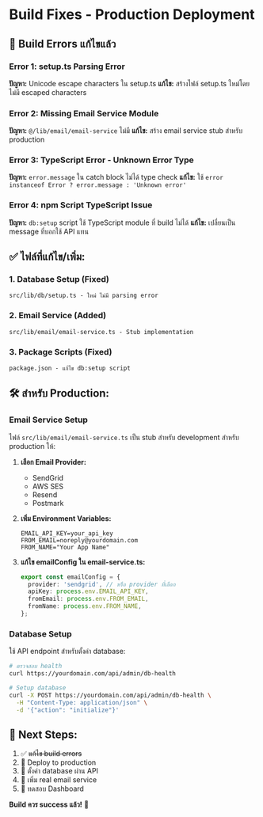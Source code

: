 # Build Fixes - Production Deployment

## 🚨 Build Errors แก้ไขแล้ว

### Error 1: setup.ts Parsing Error
**ปัญหา:** Unicode escape characters ใน setup.ts
**แก้ไข:** สร้างไฟล์ setup.ts ใหม่โดยไม่มี escaped characters

### Error 2: Missing Email Service Module
**ปัญหา:** `@/lib/email/email-service` ไม่มี
**แก้ไข:** สร้าง email service stub สำหรับ production

### Error 3: TypeScript Error - Unknown Error Type
**ปัญหา:** `error.message` ใน catch block ไม่ได้ type check
**แก้ไข:** ใช้ `error instanceof Error ? error.message : 'Unknown error'`

### Error 4: npm Script TypeScript Issue
**ปัญหา:** `db:setup` script ใช้ TypeScript module ที่ build ไม่ได้
**แก้ไข:** เปลี่ยนเป็น message ที่บอกใช้ API แทน

## ✅ ไฟล์ที่แก้ไข/เพิ่ม:

### 1. Database Setup (Fixed)
```
src/lib/db/setup.ts - ใหม่ ไม่มี parsing error
```

### 2. Email Service (Added)
```
src/lib/email/email-service.ts - Stub implementation
```

### 3. Package Scripts (Fixed)
```
package.json - แก้ไข db:setup script
```

## 🛠️ สำหรับ Production:

### Email Service Setup
ไฟล์ `src/lib/email/email-service.ts` เป็น stub สำหรับ development
สำหรับ production ให้:

1. **เลือก Email Provider:**
   - SendGrid
   - AWS SES  
   - Resend
   - Postmark

2. **เพิ่ม Environment Variables:**
   ```env
   EMAIL_API_KEY=your_api_key
   FROM_EMAIL=noreply@yourdomain.com
   FROM_NAME="Your App Name"
   ```

3. **แก้ไข emailConfig ใน email-service.ts:**
   ```typescript
   export const emailConfig = {
     provider: 'sendgrid', // หรือ provider ที่เลือก
     apiKey: process.env.EMAIL_API_KEY,
     fromEmail: process.env.FROM_EMAIL,
     fromName: process.env.FROM_NAME,
   };
   ```

### Database Setup
ใช้ API endpoint สำหรับตั้งค่า database:

```bash
# ตรวจสอบ health
curl https://yourdomain.com/api/admin/db-health

# Setup database
curl -X POST https://yourdomain.com/api/admin/db-health \
  -H "Content-Type: application/json" \
  -d '{"action": "initialize"}'
```

## 🎯 Next Steps:

1. ✅ ~~แก้ไข build errors~~
2. 🔄 Deploy to production
3. 🔄 ตั้งค่า database ผ่าน API
4. 🔄 เพิ่ม real email service
5. 🔄 ทดสอบ Dashboard

**Build ควร success แล้ว!** 🎉
